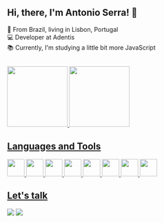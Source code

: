 ## Hi, there, I'm Antonio Serra! :wave: </br>
:round_pushpin: From Brazil, living in Lisbon, Portugal</br>
:computer: Developer at Adentis </br>
:books: Currently, I'm studying a little bit more JavaScript</br>

##
 <div>
  <a href="https://github.com/antoniorws">
  <img height="140em" src="https://github-readme-stats.vercel.app/api?username=antoniorws&show_icons=true&theme=gotham&include_all_commits=true&count_private=true"/>
  <img height="140em" src="https://github-readme-stats.vercel.app/api/top-langs/?username=antoniorws&layout=compact&langs_count=8&theme=gotham"/>
<div>

## Languages and Tools

<img height="40em" src="https://img.shields.io/badge/Google_Cloud-4285F4?style=for-the-badge&logo=google-cloud&logoColor=white"> 
<img height="40em" src="https://img.shields.io/badge/Java-ED8B00?style=for-the-badge&logo=java&logoColor=white">
<img height="40em" src="https://img.shields.io/badge/Spring-6DB33F?style=for-the-badge&logo=spring&logoColor=white">
<img height="40em" src="https://img.shields.io/badge/Eclipse-0769AD?style=for-the-badge&logo=eclipse&logoColor=white">
<img height="40em" src="https://img.shields.io/badge/Oracle%20PL/SQL-00000F?style=for-the-badge&logo=oracle&logoColor=red"> 
<img height="40em" src="https://img.shields.io/badge/Firebase-4285F4?style=for-the-badge&logo=firebase&logoColor=yellow">
<img height="40em" src="https://img.shields.io/badge/JavaScript-F7DF1E?style=for-the-badge&logo=javascript&logoColor=black">  
<img height="40em" src="https://img.shields.io/badge/VS_Code-0078D4?style=for-the-badge&logo=visual%20studio%20code&logoColor=white">

## Let's talk
[<img src="https://img.shields.io/badge/Gmail-D14836?style=for-the-badge&logo=gmail&logoColor=white">](mailto:%20rodrigowserra@gmail.com) 
[<img src="https://img.shields.io/badge/LinkedIn-0077B5?style=for-the-badge&logo=linkedin&logoColor=white">](https://www.linkedin.com/in/antonio-rodrigo-wanderley-serra/) 
